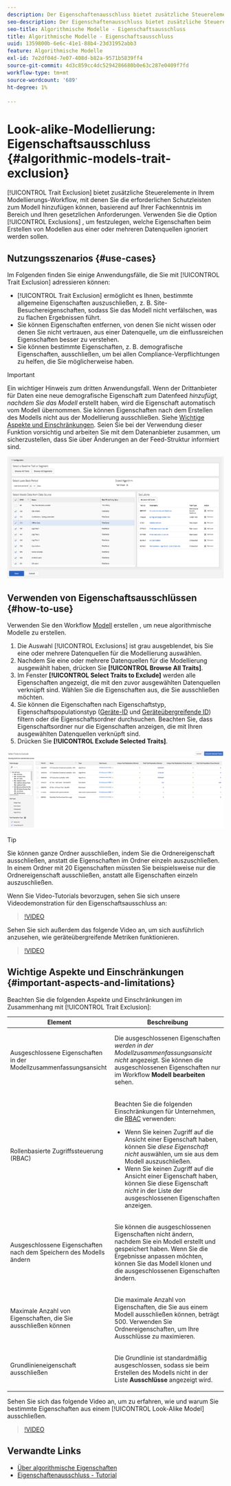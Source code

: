 ```yaml
---
description: Der Eigenschaftenausschluss bietet zusätzliche Steuerelemente in Ihrem Modellierungs-Workflow, mit denen Sie die erforderlichen Schutzleisten zum Modell hinzufügen können, basierend auf Ihrem Domain-Know-how und Ihren gesetzlichen Anforderungen. Verwenden Sie die Option Ausschlüsse , um festzulegen, welche Eigenschaften beim Erstellen von Modellen aus einer oder mehreren Datenquellen ignoriert werden sollen.
seo-description: Der Eigenschaftenausschluss bietet zusätzliche Steuerelemente in Ihrem Modellierungs-Workflow, mit denen Sie die erforderlichen Schutzleisten zum Modell hinzufügen können, basierend auf Ihrem Domain-Know-how und Ihren gesetzlichen Anforderungen. Verwenden Sie die Option Ausschlüsse , um festzulegen, welche Eigenschaften beim Erstellen von Modellen aus einer oder mehreren Datenquellen ignoriert werden sollen.
seo-title: Algorithmische Modelle - Eigenschaftsausschluss
title: Algorithmische Modelle - Eigenschaftsausschluss
uuid: 1359800b-6e6c-41e1-88b4-23d31952abb3
feature: Algorithmische Modelle
exl-id: 7e2df04d-7e07-408d-b82a-9571b5839ff4
source-git-commit: 4d3c859cc4dc5294286680b0e63c287e0409f7fd
workflow-type: tm+mt
source-wordcount: '689'
ht-degree: 1%

---
```


# Look-alike-Modellierung: Eigenschaftsausschluss {#algorithmic-models-trait-exclusion}

[!UICONTROL Trait Exclusion] bietet zusätzliche Steuerelemente in Ihrem Modellierungs-Workflow, mit denen Sie die erforderlichen Schutzleisten zum Modell hinzufügen können, basierend auf Ihrer Fachkenntnis im Bereich und Ihren gesetzlichen Anforderungen. Verwenden Sie die Option [!UICONTROL Exclusions] , um festzulegen, welche Eigenschaften beim Erstellen von Modellen aus einer oder mehreren Datenquellen ignoriert werden sollen.

## Nutzungsszenarios {#use-cases}

Im Folgenden finden Sie einige Anwendungsfälle, die Sie mit [!UICONTROL Trait Exclusion] adressieren können:

* [!UICONTROL Trait Exclusion] ermöglicht es Ihnen, bestimmte allgemeine Eigenschaften auszuschließen, z. B. Site-Besuchereigenschaften, sodass Sie das Modell nicht verfälschen, was zu flachen Ergebnissen führt.
* Sie können Eigenschaften entfernen, von denen Sie nicht wissen oder denen Sie nicht vertrauen, aus einer Datenquelle, um die einflussreichen Eigenschaften besser zu verstehen.
* Sie können bestimmte Eigenschaften, z. B. demografische Eigenschaften, ausschließen, um bei allen Compliance-Verpflichtungen zu helfen, die Sie möglicherweise haben.

>[!IMPORTANT]
>
>Ein wichtiger Hinweis zum dritten Anwendungsfall. Wenn der Drittanbieter für Daten eine neue demografische Eigenschaft zum Datenfeed *hinzufügt, nachdem Sie das Modell* erstellt haben, wird die Eigenschaft automatisch vom Modell übernommen. Sie können Eigenschaften nach dem Erstellen des Modells nicht aus der Modellierung ausschließen. Siehe [Wichtige Aspekte und Einschränkungen](../../features/algorithmic-models/trait-exclusion-algo-models.md#important-aspects-and-limitations). Seien Sie bei der Verwendung dieser Funktion vorsichtig und arbeiten Sie mit dem Datenanbieter zusammen, um sicherzustellen, dass Sie über Änderungen an der Feed-Struktur informiert sind.

![](assets/lam_exclude_traits.png)

## Verwenden von Eigenschaftsausschlüssen {#how-to-use}

Verwenden Sie den Workflow [Modell](../../features/algorithmic-models/create-model.md#build-model) erstellen , um neue algorithmische Modelle zu erstellen.

1. Die Auswahl [!UICONTROL Exclusions] ist grau ausgeblendet, bis Sie eine oder mehrere Datenquellen für die Modellierung auswählen.
2. Nachdem Sie eine oder mehrere Datenquellen für die Modellierung ausgewählt haben, drücken Sie **[!UICONTROL Browse All Traits]**.
3. Im Fenster **[!UICONTROL Select Traits to Exclude]** werden alle Eigenschaften angezeigt, die mit den zuvor ausgewählten Datenquellen verknüpft sind. Wählen Sie die Eigenschaften aus, die Sie ausschließen möchten.
4. Sie können die Eigenschaften nach Eigenschaftstyp, Eigenschaftspopulationstyp ([Geräte-ID](../../reference/ids-in-aam.md) und [Geräteübergreifende ID](../../reference/ids-in-aam.md)) filtern oder die Eigenschaftsordner durchsuchen. Beachten Sie, dass Eigenschaftsordner nur die Eigenschaften anzeigen, die mit Ihren ausgewählten Datenquellen verknüpft sind.
5. Drücken Sie **[!UICONTROL Exclude Selected Traits]**.

![Eigenschaftenausschlüsse](assets/trait-exclusions-browse-traits.png)

>[!TIP]
>
>Sie können ganze Ordner ausschließen, indem Sie die Ordnereigenschaft ausschließen, anstatt die Eigenschaften im Ordner einzeln auszuschließen. In einem Ordner mit 20 Eigenschaften müssten Sie beispielsweise nur die Ordnereigenschaft ausschließen, anstatt alle Eigenschaften einzeln auszuschließen.

Wenn Sie Video-Tutorials bevorzugen, sehen Sie sich unsere Videodemonstration für den Eigenschaftsausschluss an:

>[!VIDEO](https://video.tv.adobe.com/v/25569/?quality=12)

Sehen Sie sich außerdem das folgende Video an, um sich ausführlich anzusehen, wie geräteübergreifende Metriken funktionieren.

>[!VIDEO](https://video.tv.adobe.com/v/33445/?quality=12)

## Wichtige Aspekte und Einschränkungen {#important-aspects-and-limitations}

Beachten Sie die folgenden Aspekte und Einschränkungen im Zusammenhang mit [!UICONTROL Trait Exclusion]:

<table id="table_BA5C3545BC9E4717BD567B00C803AA53"> 
 <thead> 
  <tr> 
   <th colname="col1" class="entry"> Element </th> 
   <th colname="col2" class="entry"> Beschreibung </th>
  </tr> 
 </thead>
 <tbody> 
  <tr> 
   <td colname="col1"> <p>Ausgeschlossene Eigenschaften in der Modellzusammenfassungsansicht </p> </td>
   <td colname="col2"> <p>Die ausgeschlossenen Eigenschaften <i>werden in der Modellzusammenfassungsansicht nicht </i> angezeigt. Sie können die ausgeschlossenen Eigenschaften nur im Workflow <b><span class="uicontrol"> Modell bearbeiten</span></b> sehen. </p> </td>
  </tr> 
  <tr> 
   <td colname="col1"> <p>Rollenbasierte Zugriffssteuerung (RBAC) </p> </td>
   <td colname="col2"> <p>Beachten Sie die folgenden Einschränkungen für Unternehmen, die <a href="../../features/administration/administration-overview.md#administration"> RBAC</a> verwenden: </p> <p>
     <ul id="ul_38A4056C235B428C822EA4A353893786"> 
      <li id="li_2624FB35581F4807B8530910D63FFDBF">Wenn Sie keinen Zugriff auf die Ansicht einer Eigenschaft haben, können Sie <i>diese Eigenschaft nicht</i> auswählen, um sie aus dem Modell auszuschließen. </li>
      <li id="li_3FD7A12AAAA8462EA84A760C05F20379">Wenn Sie keinen Zugriff auf die Ansicht einer Eigenschaft haben, können Sie diese Eigenschaft <i>nicht</i> in der Liste der ausgeschlossenen Eigenschaften anzeigen. </li>
     </ul> </p> </td>
  </tr> 
  <tr> 
   <td colname="col1"> <p>Ausgeschlossene Eigenschaften nach dem Speichern des Modells ändern </p> </td>
   <td colname="col2"> <p>Sie können die ausgeschlossenen Eigenschaften nicht ändern, nachdem Sie ein Modell erstellt und gespeichert haben. Wenn Sie die Ergebnisse anpassen möchten, können Sie das Modell klonen und die ausgeschlossenen Eigenschaften ändern. </p> </td>
  </tr> 
  <tr> 
   <td colname="col1"> <p>Maximale Anzahl von Eigenschaften, die Sie ausschließen können </p> </td>
   <td colname="col2"> <p>Die maximale Anzahl von Eigenschaften, die Sie aus einem Modell ausschließen können, beträgt 500. Verwenden Sie Ordnereigenschaften, um Ihre Ausschlüsse zu maximieren. </p> </td>
  </tr> 
  <tr> 
   <td colname="col1"> <p>Grundlinieneigenschaft ausschließen </p> </td>
   <td colname="col2"> <p>Die Grundlinie ist standardmäßig ausgeschlossen, sodass sie beim Erstellen des Modells nicht in der Liste <b><span class="uicontrol"> Ausschlüsse</span></b> angezeigt wird. </p> </td>
  </tr>
 </tbody>
</table>

Sehen Sie sich das folgende Video an, um zu erfahren, wie und warum Sie bestimmte Eigenschaften aus einem [!UICONTROL Look-Alike Model] ausschließen.

>[!VIDEO](https://video.tv.adobe.com/v/25569/)

## Verwandte Links

* [Über algorithmische Eigenschaften](/help/using/features/algorithmic-models/understanding-models.md)
* [Eigenschaftenausschluss - Tutorial](https://helpx.adobe.com/audience-manager/kt/using/excluding-traits-look-alike-model-feature-video-use.html)
